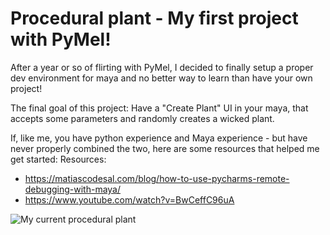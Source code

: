 # Procedural plant - My first project with PyMel! 
After a year or so of flirting with PyMel, I decided to finally setup a proper dev environment for maya and no better way to learn than have your own project! 

The final goal of this project: 
Have a "Create Plant" UI in your maya, that accepts some parameters and randomly creates a wicked plant. 

If, like me, you have python experience and Maya experience - but have never properly combined the two, here are some resources that helped me get started: 
Resources:
* https://matiascodesal.com/blog/how-to-use-pycharms-remote-debugging-with-maya/
* https://www.youtube.com/watch?v=BwCeffC96uA

![My current procedural plant](https://user-images.githubusercontent.com/11814672/109854115-53869b80-7c5f-11eb-9b2e-12f78b6beff6.png)
